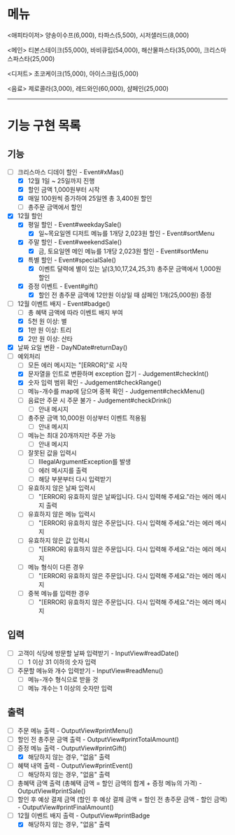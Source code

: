 # 메뉴
<애피타이저>
양송이수프(6,000), 타파스(5,500), 시저샐러드(8,000)

<메인>
티본스테이크(55,000), 바비큐립(54,000), 해산물파스타(35,000), 크리스마스파스타(25,000)

<디저트>
초코케이크(15,000), 아이스크림(5,000)

<음료>
제로콜라(3,000), 레드와인(60,000), 샴페인(25,000)

---

# 기능 구현 목록
## 기능
- [ ] 크리스마스 디데이 할인 - Event#xMas()
  - [x] 12월 1일 ~ 25일까지 진행
  - [x] 할인 금액 1,000원부터 시작
  - [x] 매일 100원씩 증가하여 25일엔 총 3,400원 할인
  - [ ] 총주문 금액에서 할인
- [x] 12월 할인
  - [x] 평일 할인 - Event#weekdaySale()
    - [x] 일~목요일엔 디저트 메뉴를 1개당 2,023원 할인 - Event#sortMenu
  - [x] 주말 할인 - Event#weekendSale()
    - [x] 금, 토요일엔 메인 메뉴를 1개당 2,023원 할인 - Event#sortMenu
  - [x] 특별 할인 - Event#specialSale()
    - [x] 이벤트 달력에 별이 있는 날(3,10,17,24,25,31) 총주문 금액에서 1,000원 할인
  - [x] 증정 이벤트 - Event#gift()
    - [x] 할인 전 총주문 금액에 12만원 이상일 때 샴페인 1개(25,000원) 증정
- [ ] 12월 이벤트 배지 - Event#badge()
  - [ ] 총 혜택 금액에 따라 이벤트 배지 부여
  - [x] 5천 원 이상: 별 
  - [x] 1만 원 이상: 트리 
  - [x] 2만 원 이상: 산타
- [x] 날짜 요일 변환 - DayNDate#returnDay()
- [ ] 예외처리
  - [ ] 모든 에러 메시지는 "[ERROR]"로 시작
  - [x] 문자열을 인트로 변환하며 exception 잡기 - Judgement#checkInt()
  - [x] 숫자 입력 범위 확인 - Judgement#checkRange()
  - [ ] 메뉴-개수를 map에 담으며 중복 확인 - Judgement#checkMenu()
  - [ ] 음료만 주문 시 주문 불가 - Judgement#checkDrink()
    - [ ] 안내 메시지
  - [ ] 총주문 금액 10,000원 이상부터 이벤트 적용됨
    - [ ] 안내 메시지
  - [ ] 메뉴는 최대 20개까지만 주문 가능
    - [ ] 안내 메시지
  - [ ] 잘못된 값을 입력시
    - [ ] IllegalArgumentException를 발생
    - [ ] 에러 메시지를 출력
    - [ ] 해당 부분부터 다시 입력받기
  - [ ] 유효하지 않은 날짜 입력시
    - [ ] "[ERROR] 유효하지 않은 날짜입니다. 다시 입력해 주세요."라는 에러 메시지 출력
  - [ ] 유효하지 않은 메뉴 입력시
    - [ ] "[ERROR] 유효하지 않은 주문입니다. 다시 입력해 주세요."라는 에러 메시지
  - [ ] 유효하지 않은 값 입력시
    - [ ] "[ERROR] 유효하지 않은 주문입니다. 다시 입력해 주세요."라는 에러 메시지
  - [ ] 메뉴 형식이 다른 경우
    - [ ] "[ERROR] 유효하지 않은 주문입니다. 다시 입력해 주세요."라는 에러 메시지
  - [ ] 중복 메뉴를 입력한 경우
    - [ ] "[ERROR] 유효하지 않은 주문입니다. 다시 입력해 주세요."라는 에러 메시지

## 입력
- [ ] 고객이 식당에 방문할 날짜 입력받기 - InputView#readDate()
  - [ ] 1 이상 31 이하의 숫자 입력
- [ ] 주문할 메뉴와 개수 입력받기 - InputView#readMenu()
  - [ ] 메뉴-개수 형식으로 받을 것
  - [ ] 메뉴 개수는 1 이상의 숫자만 입력

## 출력
- [ ] 주문 메뉴 출력 - OutputView#printMenu()
- [ ] 할인 전 총주문 금액 출력 - OutputView#printTotalAmount()
- [ ] 증정 메뉴 출력 - OutputView#printGift()
  - [x] 해당하지 않는 경우, "없음" 출력
- [ ] 혜택 내역 출력 - OutputView#printEvent()
  - [ ] 해당하지 않는 경우, "없음" 출력
- [ ] 총혜택 금액 출력 (총혜택 금액 = 할인 금액의 합계 + 증정 메뉴의 가격) - OutputView#printSale()
- [ ] 할인 후 예상 결제 금액 (할인 후 예상 결제 금액 = 할인 전 총주문 금액 - 할인 금액) - OutputView#printFinalAmount()
- [ ] 12월 이벤트 배지 출력 - OutputView#printBadge
  - [x] 해당하지 않는 경우, "없음" 출력